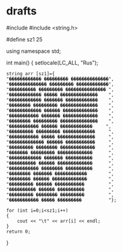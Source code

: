 # drafts
#include <iostream>
#include <string.h>

#define sz1 25


using namespace std;



int main()
{
 setlocale(LC_ALL, "Rus");

    string arr [sz1]={
    "������������ ��������� ��������������",
    "�������������� ��������� ������������",
    "���������� ��������� ��������������� ",
    "������������ ����� ��������������    ",
    "������������ ������� ������������    ",
    "�������� ��������� ��������������    ",
    "������������ ������ �������������    ",
    "����������� ������� �������������    ",
    "�������� ��������� ��������������    ",
    "����������� ������ ������������     ",
    "��������� ��������� ������������     ",
    "����������� ����� ��������������     ",
    "������������� ������ �����������     ",
    "��������� �������� �������������     ",
    "������� ��������� �������������      ",
    "������������ ������� ����������      ",
    "���������� ������ �������������      ",
    "����������� �������� ����������      ",
    "�������� ������� ������������        ",
    "�������� ������ �������������        ",
    "��������� ������ �����������         ",
    "���������� ������ ����������         ",
    "��������� �������� ���������         ",
    "����������� ����� ���������          "};

    for (int i=0;i<sz1;i++)
    {
        cout << "\t" << arr[i] << endl;
    }
    return 0;
}

